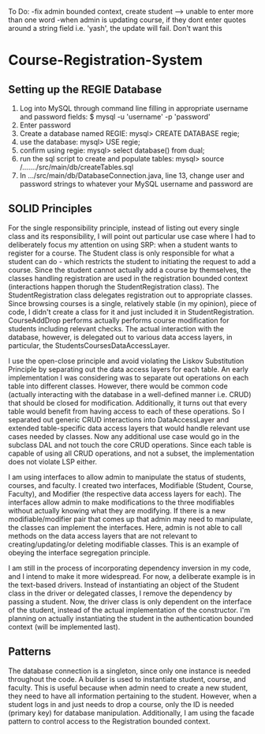 To Do:
-fix admin bounded context, create student --> unable to enter more than one word 
-when admin is updating course, if they dont enter quotes around a string field i.e. 'yash', the update will fail. Don't want this



# Course-Registration-System

## Setting up the REGIE Database
1. Log into MySQL through command line filling in appropriate username and password fields: $ mysql -u 'username' -p 'password'
2. Enter password
3. Create a database named REGIE: mysql> CREATE DATABASE regie;
4. use the database: mysql> USE regie;
5. confirm using regie: mysql> select database() from dual;
6. run the sql script to create and populate tables: mysql> source /......./src/main/db/createTables.sql
7. In .../src/main/db/DatabaseConnection.java, line 13, change user and password strings to whatever your MySQL username and password are

## SOLID Principles

For the single responsibility principle, instead of listing out every single class and its responsibility, I will point out particular use case where I had to deliberately focus my attention on using SRP: when a student wants to register for a course. The Student class is only responsible for what a student can do - which restricts the student to initiating the request to add a course. Since the student cannot actually add a course by themselves, the classes handling registration are used in the registration bounded context (interactions happen thorugh the StudentRegistration class). The StudentRegistration class delegates registration out to appropriate classes. Since browsing courses is a single, relatively stable (in my opinion), piece of code, I didn't create a class for it and just included it in StudentRegistration. CourseAddDrop performs actually performs course modification for students including relevant checks. The actual interaction with the database, however, is delegated out to various data access layers, in particular, the StudentsCoursesDataAccessLayer. 

I use the open-close principle and avoid violating the Liskov Substitution Principle by separating out the data access layers for each table. An early implementation I was considering was to separate out operations on each table into different classes. However, there would be common code (actually interacting with the database in a well-defined manner i.e. CRUD) that should be closed for modification. Additionally, it turns out that every table would benefit from having access to each of these operations. So I separated out generic CRUD interactions into DataAccessLayer and extended table-specific data access layers that would handle relevant use cases needed by classes. Now any additional use case would go in the subclass DAL and not touch the core CRUD operations. Since each table is capable of using all CRUD operations, and not a subset, the implementation does not violate LSP either. 

I am using interfaces to allow admin to manipulate the status of students, courses, and faculty. I created two interfaces, Modifiable (Student, Course, Faculty), and Modifier (the respective data access layers for each). The interfaces allow admin to make modifications to the three modifiables without actually knowing what they are modifying. If there is a new modifiable/modifier pair that comes up that admin may need to manipulate, the classes can implement the interfaces. Here, admin is not able to call methods on the data access layers that are not relevant to creating/updating/or deleting modifiable classes. This is an example of obeying the interface segregation principle. 

I am still in the process of incorporating dependency inversion in my code, and I intend to make it more widespread. For now, a deliberate example is in the text-based drivers. Instead of instantiating an object of the Student class in the driver or delegated classes, I remove the dependency by passing a student. Now, the driver class is only dependent on the interface of the student, instead of the actual implementation of the constructor. I'm planning on actually instantiating the student in the authentication bounded context (will be implemented last). 



## Patterns

The database connection is a singleton, since only one instance is needed throughout the code. A builder is used to instantiate student, course, and faculty. This is useful because when admin need to create a new student, they need to have all information pertaining to the student. However, when a student logs in and just needs to drop a course, only the ID is needed (primary key) for database manipulation. Additionally, I am using the facade pattern to control access to the Registration bounded context. 